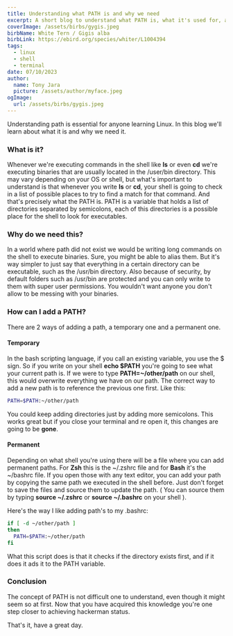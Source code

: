 ```yaml
---
title: Understanding what PATH is and why we need
excerpt: A short blog to understand what PATH is, what it's used for, and how to use it in Linux.
coverImage: /assets/birbs/gygis.jpeg
birbName: White Tern / Gigis alba
birbLink: https://ebird.org/species/whiter/L1004394
tags:
  - linux
  - shell
  - terminal
date: 07/10/2023
author:
  name: Tony Jara
  picture: /assets/author/myface.jpeg
ogImage:
  url: /assets/birbs/gygis.jpeg
---
```


Understanding path is essential for anyone learning Linux. In this blog we'll learn about what it is and why we need it.

### What is it?

Whenever we're executing commands in the shell like **ls** or even **cd** we're executing binaries that are usually located in the /user/bin directory. This may vary depending on your OS or shell, but what's important to understand is that whenever you write **ls** or **cd**, your shell is going to check in a list of possible places to try to find a match for that command. And that's precisely what the PATH is. PATH is a variable that holds a list of directories separated by semicolons, each of this directories is a possible place for the shell to look for executables.

### Why do we need this?

In a world where path did not exist we would be writing long commands on the shell to execute binaries. Sure, you might be able to alias them. But it's way simpler to just say that everything in a certain directory can be executable, such as the /usr/bin directory.
Also because of security, by default folders such as /usr/bin are protected and you can only write to them with super user permissions. You wouldn't want anyone you don't allow to be messing with your binaries.

### How can I add a PATH?

There are 2 ways of adding a path, a temporary one and a permanent one.

#### Temporary

In the bash scripting language, if you call an existing variable, you use the $ sign. So if you write on your shell **echo $PATH** you're going to see what your current path is.
If we were to type **PATH=~/other/path** on our shell, this would overwrite everything we have on our path. The correct way to add a new path is to reference the previous one first. Like this:

```bash
PATH=$PATH:~/other/path
```

You could keep adding directories just by adding more semicolons. This works great but if you close your terminal and re open it, this changes are going to be **gone**.

#### Permanent

Depending on what shell you're using there will be a file where you can add permanent paths. For **Zsh** this is the ~/.zshrc file and for **Bash** it's the ~/bashrc file. If you open those with any text editor, you can add your path by copying the same path we executed in the shell before. Just don't forget to save the files and source them to update the path. ( You can source them by typing **source ~/.zshrc** or **source ~/.bashrc** on your shell ).

Here's the way I like adding path's to my .bashrc:

```bash
if [ -d ~/other/path ]
then
  PATH=$PATH:~/other/path
fi
```

What this script does is that it checks if the directory exists first, and if it does it ads it to the PATH variable.

### Conclusion

The concept of PATH is not difficult one to understand, even though it might seem so at first. Now that you have acquired this knowledge you're one step closer to achieving hackerman status.

That's it, have a great day.
